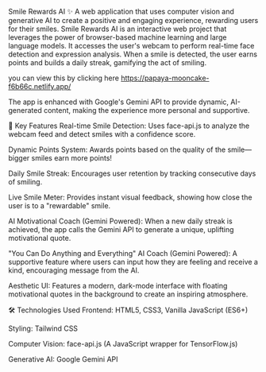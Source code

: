 Smile Rewards AI ✨
A web application that uses computer vision and generative AI to create a positive and engaging experience, rewarding users for their smiles.
Smile Rewards AI is an interactive web project that leverages the power of browser-based machine learning and large language models. It accesses the user's webcam to perform real-time face detection and expression analysis. When a smile is detected, the user earns points and builds a daily streak, gamifying the act of smiling.

you can view this by clicking here https://papaya-mooncake-f6b66c.netlify.app/

The app is enhanced with Google's Gemini API to provide dynamic, AI-generated content, making the experience more personal and supportive.

🌟 Key Features
Real-time Smile Detection: Uses face-api.js to analyze the webcam feed and detect smiles with a confidence score.

Dynamic Points System: Awards points based on the quality of the smile—bigger smiles earn more points!

Daily Smile Streak: Encourages user retention by tracking consecutive days of smiling.

Live Smile Meter: Provides instant visual feedback, showing how close the user is to a "rewardable" smile.

AI Motivational Coach (Gemini Powered): When a new daily streak is achieved, the app calls the Gemini API to generate a unique, uplifting motivational quote.

"You Can Do Anything and Everything" AI Coach (Gemini Powered): A supportive feature where users can input how they are feeling and receive a kind, encouraging message from the AI.

Aesthetic UI: Features a modern, dark-mode interface with floating motivational quotes in the background to create an inspiring atmosphere.

🛠️ Technologies Used
Frontend: HTML5, CSS3, Vanilla JavaScript (ES6+)

Styling: Tailwind CSS

Computer Vision: face-api.js (A JavaScript wrapper for TensorFlow.js)

Generative AI: Google Gemini API
